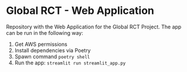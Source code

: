 # Global RCT - Web Application
Repository with the Web Application for the Global RCT Project. The app can be run in the following way:

1. Get AWS permissions
2. Install dependencies via Poetry
3. Spawn command `poetry shell`
4. Run the app: `streamlit run streamlit_app.py`